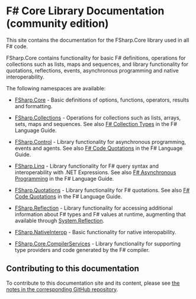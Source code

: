 
# F# Core Library Documentation (community edition)

This site contains the documentation for the FSharp.Core library used in all F# code.

FSharp.Core contains functionality for basic F# definitions, operations for collections such as lists, maps and sequences,
and library functionality for quotations, reflections, events, asynchronous programming and native interoperability.

The following namespaces are available:

* [FSharp.Core](/fsharp-core-docs/reference/fsharp-core.html) - Basic definitions of options, functions, operators, results and formatting.

* [FSharp.Collections](/fsharp-core-docs/reference/fsharp-collections.html) - Operations for collections such as lists, arrays, sets, maps and sequences. See also [F# Collection Types](https://docs.microsoft.com/dotnet/fsharp/language-reference/fsharp-collection-types) in the F# Language Guide.

* [FSharp.Control](/fsharp-core-docs/reference/fsharp-control.html) - Library functionality for asynchronous programming, events and agents. See also [F# Code Quotations](https://docs.microsoft.com/dotnet/fsharp/language-reference/code-quotations) in the F# Language Guide.

* [FSharp.Linq](/fsharp-core-docs/reference/fsharp-linq.html) - Library functionality for F# query syntax and interoperability with .NET Expressions. See also [F# Asynchronous Programming](https://docs.microsoft.com/en-us/dotnet/fsharp/language-reference/asynchronous-workflows) in the F# Language Guide.

* [FSharp.Quotations](/fsharp-core-docs/reference/fsharp-quotations.html) - Library functionality for F# quotations. See also [F# Code Quotations](https://docs.microsoft.com/dotnet/fsharp/language-reference/code-quotations) in the F# Language Guide.

* [FSharp.Reflection](/fsharp-core-docs/reference/fsharp-reflection.html) - Library functionality for accessing additional information about F# types and F# values at runtime, augmenting that available through [System.Reflection](https://docs.microsoft.com/dotnet/api/system.reflection).

* [FSharp.NativeInterop](/fsharp-core-docs/reference/fsharp-linq.html) - Basic functionality for native interopability.

* [FSharp.Core.CompilerServices](/fsharp-core-docs/reference/fsharp-core-compilerservices.html) - Library functionality for supporting type providers and code generated by the F# compiler.

## Contributing to this documentation

To contribute to this documentation site and its content, please see [the notes in the corresponding GitHub repository](https://github.com/fsharp/fsharp-core-docs).
